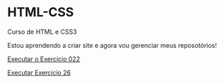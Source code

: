 # HTML-CSS
 Curso de HTML e CSS3

 Estou aprendendo a criar site e agora vou gerenciar meus reposotórios!

<a href="https://annasandrade.github.io/HTML-CSS/Exercicios/ex022/">Executar o Exercicio 022</a>

<a href="https://annasandrade.github.io/HTML-CSS/Exercicios/ex026/mq002/index.html">Executar Exercicio 26 </a>
